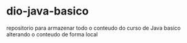 # dio-java-basico
repositorio para armazenar todo o conteudo do curso de Java basico
    alterando o conteudo de forma local
    